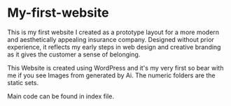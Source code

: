 # My-first-website
This is my first website I created as a prototype layout for a more modern and aesthetically appealing insurance company. Designed without prior experience, it reflects my early steps in web design and creative branding as it gives the customer a sense of belonging. 

This Website is created using WordPress and it's my very first so bear with me if you see Images from generated by Ai. 
The numeric folders are the static sets. 

Main code can be found in index file. 

